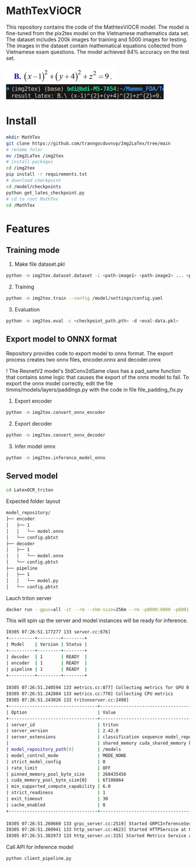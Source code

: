 # MathTexViOCR
This repository contains the code of the MathtexViOCR model. The model is fine-tuned from the pix2tex model on the Vietnamese mathematics data set. The dataset includes 200k images for training and 5000 images for testing. The images in the dataset contain mathematical equations collected from Vietnamese exam questions. The model achieved 84% accuracy on the test set.

![Input](./LatexOCR_Triton/img/math1.jpg)
![Output](./LatexOCR_Triton/img/image-2.png)

# Install
```bash
mkdir MathTex
git clone https://github.com/tranngocduvnvp/Img2LaTex/tree/main
# rename foler
mv /Img2LaTex /img2tex
# install packages
cd /img2tex
pip install -r requirements.txt
# download checkpoint
cd /model/checkpoints
python get_lates_checkpoint.py
# cd to root MathTex
cd /MathTex
```
# Features

## Training mode
1. Make file dataset.pkl
```bash
python -m img2tex.dataset.dataset -i <path-image1> <path-image2> ... <path-image_n> -e <path-label1.csv> <path-label2.csv> ... <path-label3.csv> -o <path-train.pkl>
```
2. Training
```bash
python -m img2tex.train --config /model/settings/config.yaml
```
3. Evaluation
```bash
python -m img2tex.eval -c <checkpoint_path.pth> -d <eval-data.pkl>
```
## Export model to ONNX format
Repository provides code to export model to onnx format. The export process creates two onnx files, encoder.onnx and decoder.onnx

! The ResnetV2 model's StdConv2dSame class has a pad_same function that contains some logic that causes the export of the onnx model to fail. To export the onnx model correctly, edit the file timms/models/layers/paddings.py with the code in file file_padding_fix.py

1. Export encoder
```bash
python -m img2tex.convert_onnx_encoder
```
2. Export decoder
```bash
python -m img2tex.convert_onnx_decoder
```
3. Infer model onnx
```bash
python -m img2tex.inference_model_onnx
```
## Served model
```bash
cd LatexOCR_triton
```
Expected folder layout
```bash
model_repository/
├── encoder
│   ├── 1
│   │   └── model.onnx
│   └── config.pbtxt
├── decoder
│   ├── 1
│   │   └── model.onnx
│   └── config.pbtxt
├── pipeline
│   ├── 1
│   │   └── model.py
│   └── config.pbtxt

```
Lauch triton server

```bash
docker run --gpus=all -it --rm --shm-size=256m --rm -p8000:8000 -p8001:8001 -p8002:8002 -v $(pwd)/model_repository:/models -v $(pwd):/workspace nvcr.io/nvidia/tritonserver:<24.01>-py3 

```
This will spin up the server and model instances will be ready for inference.

```bash
I0305 07:26:51.177277 133 server.cc:676] 
+----------+---------+--------+
| Model    | Version | Status |
+----------+---------+--------+
| decoder  | 1       | READY  |
| encoder  | 1       | READY  |
| pipeline | 1       | READY  |
+----------+---------+--------+

I0305 07:26:51.240594 133 metrics.cc:877] Collecting metrics for GPU 0: NVIDIA GeForce RTX 2080 Ti
I0305 07:26:51.242804 133 metrics.cc:770] Collecting CPU metrics
I0305 07:26:51.243026 133 tritonserver.cc:2498] 
+----------------------------------+--------------------------------------------------------------------------------------------------------------------------+
| Option                           | Value                                                                                                                    |
+----------------------------------+--------------------------------------------------------------------------------------------------------------------------+
| server_id                        | triton                                                                                                                   |
| server_version                   | 2.42.0                                                                                                                   |
| server_extensions                | classification sequence model_repository model_repository(unload_dependents) schedule_policy model_configuration system_ |
|                                  | shared_memory cuda_shared_memory binary_tensor_data parameters statistics trace logging                                  |
| model_repository_path[0]         | /models                                                                                                                  |
| model_control_mode               | MODE_NONE                                                                                                                |
| strict_model_config              | 0                                                                                                                        |
| rate_limit                       | OFF                                                                                                                      |
| pinned_memory_pool_byte_size     | 268435456                                                                                                                |
| cuda_memory_pool_byte_size{0}    | 67108864                                                                                                                 |
| min_supported_compute_capability | 6.0                                                                                                                      |
| strict_readiness                 | 1                                                                                                                        |
| exit_timeout                     | 30                                                                                                                       |
| cache_enabled                    | 0                                                                                                                        |
+----------------------------------+--------------------------------------------------------------------------------------------------------------------------+

I0305 07:26:51.260660 133 grpc_server.cc:2519] Started GRPCInferenceService at 0.0.0.0:8001
I0305 07:26:51.260941 133 http_server.cc:4623] Started HTTPService at 0.0.0.0:8000
I0305 07:26:51.302973 133 http_server.cc:315] Started Metrics Service at 0.0.0.0:8002
```

Call API for inference model
```bash
python client_pipeline.py
```

